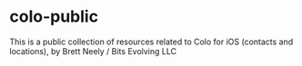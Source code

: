 # colo-public
This is a public collection of resources related to Colo for iOS (contacts and locations), by Brett Neely / Bits Evolving LLC
